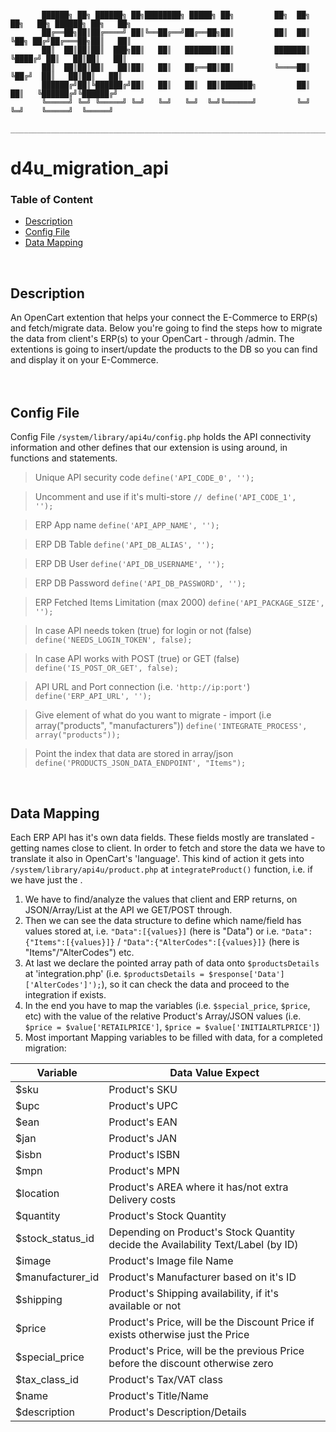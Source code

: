 ```

       ██████╗ ██╗ ██████╗ ██╗████████╗ █████╗ ██╗         ██╗  ██╗    ██╗   ██╗ ██████╗ ██╗   ██╗
       ██╔══██╗██║██╔════╝ ██║╚══██╔══╝██╔══██╗██║         ██║  ██║    ╚██╗ ██╔╝██╔═══██╗██║   ██║
       ██║  ██║██║██║  ███╗██║   ██║   ███████║██║         ███████║     ╚████╔╝ ██║   ██║██║   ██║
       ██║  ██║██║██║   ██║██║   ██║   ██╔══██║██║         ╚════██║      ╚██╔╝  ██║   ██║██║   ██║
       ██████╔╝██║╚██████╔╝██║   ██║   ██║  ██║███████╗         ██║       ██║   ╚██████╔╝╚██████╔╝
       ╚═════╝ ╚═╝ ╚═════╝ ╚═╝   ╚═╝   ╚═╝  ╚═╝╚══════╝         ╚═╝       ╚═╝    ╚═════╝  ╚═════╝ 
       ___________________________________________________________________________________________

```
                                     
# d4u_migration_api

<h3>Table of Content</h3>

- [Description](#description)
- [Config File](#config-file)
- [Data Mapping](#data-mapping)
<br />  

## Description
An OpenCart extention that helps your connect the E-Commerce to ERP(s) and fetch/migrate data.
Below you're going to find the steps how to migrate the data from client's ERP(s) to your OpenCart -
through /admin. The extentions is going to insert/update the products to the DB so you can
find and display it on your E-Commerce.
<br /><br /><br />

## Config File
Config File <code>/system/library/api4u/config.php</code> holds the API connectivity information and other defines
that our extension is using around, in functions and statements.
<br />

> Unique API security code <code>define('API_CODE_0', '');</code> 

> Uncomment and use if it's multi-store <code>// define('API_CODE_1', '');</code> 

> ERP App name <code>define('API_APP_NAME', '');</code> 

> ERP DB Table <code>define('API_DB_ALIAS', '');</code>

> ERP DB User <code>define('API_DB_USERNAME', '');</code>

> ERP DB Password <code>define('API_DB_PASSWORD', '');</code>

> ERP Fetched Items Limitation (max 2000) <code>define('API_PACKAGE_SIZE', '');</code>

> In case API needs token (true) for login or not (false)  <code>define('NEEDS_LOGIN_TOKEN', false);</code>

> In case API works with POST (true) or GET (false) <code>define('IS_POST_OR_GET', false);</code>

> API URL and Port connection (i.e. `'http://ip:port'`) <code>define('ERP_API_URL', '');</code>

> Give element of what do you want to migrate - import (i.e array("products", "manufacturers")) <code>define('INTEGRATE_PROCESS', array("products"));</code>

> Point the index that data are stored in array/json <code>define('PRODUCTS_JSON_DATA_ENDPOINT', "Items");</code>

<br />

## Data Mapping
Each ERP API has it's own data fields. These fields mostly are translated - getting names close to client. In order to fetch and
store the data we have to translate it also in OpenCart's 'language'. This kind of action it gets into `/system/library/api4u/product.php` 
at `integrateProduct()` function, i.e. if we have just the . 

1. We have to find/analyze the values that client and ERP returns, on JSON/Array/List at the API we GET/POST through.
2. Then we can see the data structure to define which name/field has values stored at, i.e. `"Data":[{values}]` (here is "Data") or i.e. `"Data":{"Items":[{values}]}` / `"Data":{"AlterCodes":[{values}]}` (here is "Items"/"AlterCodes") etc.
3. At last we declare the pointed array path of data onto `$productsDetails` at 'integration.php' (i.e. `$productsDetails = $response['Data']['AlterCodes']');`), so it can check the data and proceed to the integration if exists.
4. In the end you have to map the variables (i.e. `$special_price`, `$price`, etc) with the value of the relative Product's Array/JSON values (i.e. `$price = $value['RETAILPRICE']`, `$price = $value['INITIALRTLPRICE']`)
5. Most important Mapping variables to be filled with data, for a completed migration:

  | Variable | Data Value Expect |
  | --- | --- |
  | $sku | Product's SKU |
  | $upc | Product's UPC |
  | $ean | Product's EAN |
  | $jan | Product's JAN |
  | $isbn | Product's ISBN |
  | $mpn | Product's MPN |
  | $location | Product's AREA where it has/not extra Delivery costs |
  | $quantity | Product's Stock Quantity |
  | $stock_status_id | Depending on Product's Stock Quantity decide the Availability Text/Label (by ID) |
  | $image | Product's Image file Name |
  | $manufacturer_id | Product's Manufacturer based on it's ID |
  | $shipping | Product's Shipping availability, if it's available or not |
  | $price | Product's Price, will be the Discount Price if exists otherwise just the Price |
  | $special_price | Product's Price, will be the previous Price before the discount otherwise zero |
  | $tax_class_id | Product's Tax/VAT class |
  | $name | Product's Title/Name |
  | $description | Product's Description/Details |





